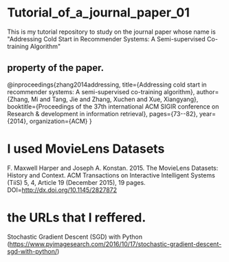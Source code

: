 # Tutorial_of_a_journal_paper_01
This is my tutorial repository to study on the journal paper whose name is "Addressing Cold Start in Recommender Systems: A Semi-supervised Co-training Algorithm"

## property of the paper.
@inproceedings{zhang2014addressing,
  title={Addressing cold start in recommender systems: A semi-supervised co-training algorithm},
  author={Zhang, Mi and Tang, Jie and Zhang, Xuchen and Xue, Xiangyang},
  booktitle={Proceedings of the 37th international ACM SIGIR conference on Research \& development in information retrieval},
  pages={73--82},
  year={2014},
  organization={ACM}
}


# I used MovieLens Datasets
F. Maxwell Harper and Joseph A. Konstan. 2015. The MovieLens Datasets:
History and Context. ACM Transactions on Interactive Intelligent
Systems (TiiS) 5, 4, Article 19 (December 2015), 19 pages.
DOI=http://dx.doi.org/10.1145/2827872

# the URLs that I reffered.

Stochastic Gradient Descent (SGD) with Python
(https://www.pyimagesearch.com/2016/10/17/stochastic-gradient-descent-sgd-with-python/)




